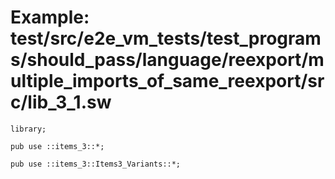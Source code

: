 # Example: test/src/e2e_vm_tests/test_programs/should_pass/language/reexport/multiple_imports_of_same_reexport/src/lib_3_1.sw

```sway
library;

pub use ::items_3::*;

pub use ::items_3::Items3_Variants::*;

```
